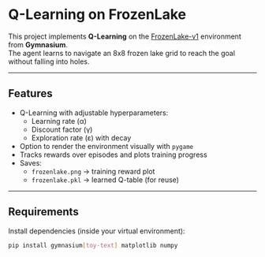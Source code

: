 # Q-Learning on FrozenLake

This project implements **Q-Learning** on the [FrozenLake-v1](https://gymnasium.farama.org/environments/toy_text/frozen_lake/) environment from **Gymnasium**.  
The agent learns to navigate an 8x8 frozen lake grid to reach the goal without falling into holes.

---

## Features
- Q-Learning with adjustable hyperparameters:
  - Learning rate (α)
  - Discount factor (γ)
  - Exploration rate (ε) with decay
- Option to render the environment visually with `pygame`
- Tracks rewards over episodes and plots training progress
- Saves:
  - `frozenlake.png` → training reward plot
  - `frozenlake.pkl` → learned Q-table (for reuse)

---

## Requirements
Install dependencies (inside your virtual environment):
```bash
pip install gymnasium[toy-text] matplotlib numpy
